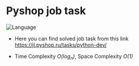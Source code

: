 # Pyshop job task
![Language](https://img.shields.io/badge/language-Python-green.svg)&nbsp;

* Here you can find solved job task from this link https://jl.pyshop.ru/tasks/python-dev/

* Time Complexity _O(log<sub>n</sub>)_, Space Complexity _O(1)_
